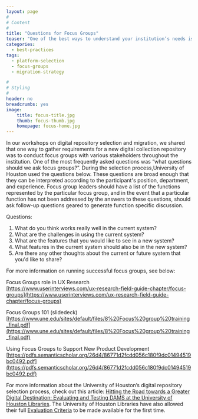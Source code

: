 ```yaml
---
layout: page
#
# Content
#
title: "Questions for Focus Groups"
teaser: "One of the best ways to understand your institution’s needs is by having focus groups early on in your digital repository selection process."
categories:
  - best-practices
tags:
  - platform-selection
  - focus-groups
  - migration-strategy

#
# Styling
#
header: no
breadcrumbs: yes
image:
    title: focus-title.jpg
    thumb: focus-thumb.jpg
    homepage: focus-home.jpg
---
```

In our workshops on digital repository selection and migration, we shared that one way to gather requirements for a new digital collection repository was to conduct focus groups with various stakeholders throughout the institution. One of the most frequently asked questions was “what questions should we ask focus groups?”. During the selection process,University of Houston used the questions below. These questions are broad enough that they can be interpreted according to the participant's position, department, and experience. Focus group leaders should have a list of the functions represented by the particular focus group, and in the event that a particular function has not been addressed by the answers to these questions, should ask follow-up questions geared to generate function specific discussion.

Questions:<br>
1. What do you think works really well in the current system?<br>
2. What are the challenges in using the current system?<br>
3. What are the features that you would like to see in a new system?<br>
4. What features in the current system should also be in the new system?<br>
5. Are there any other thoughts about the current or future system that you'd like to share?<br>

For more information on running successful focus groups, see below:

Focus Groups role in UX Research<br>
[https://www.userinterviews.com/ux-research-field-guide-chapter/focus-groups](https://www.userinterviews.com/ux-research-field-guide-chapter/focus-groups)<br>

Focus Groups 101 (slidedeck)<br>
[https://www.une.edu/sites/default/files/8%20Focus%20group%20training_final.pdf](https://www.une.edu/sites/default/files/8%20Focus%20group%20training_final.pdf)<br>

Using Focus Groups to Support New Product Development<br>
[https://pdfs.semanticscholar.org/26d4/86771d2fcdd056c180f9dc01494519bc0492.pdf](https://pdfs.semanticscholar.org/26d4/86771d2fcdd056c180f9dc01494519bc0492.pdf)<br>

For more information about the University of Houston’s digital repository selection process, check out this article: [Hitting the Road towards a Greater Digital Destination: Evaluating and Testing DAMS at the University of Houston Libraries](https://ejournals.bc.edu/index.php/ital/article/view/9152).  The University of Houston Libraries have also allowed their full [Evaluation Criteria](/images/DAMS-Evaluation-Criteria.xlsx) to be made available for the first time.
